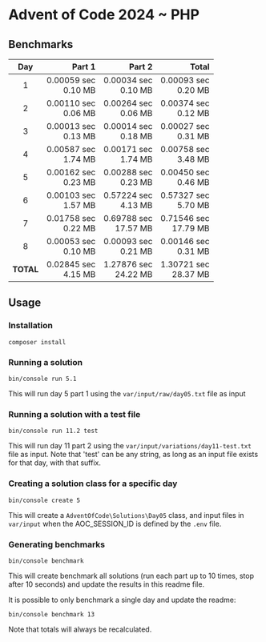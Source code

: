 # Advent of Code 2024 ~ PHP

## Benchmarks

| Day       | Part 1                 | Part 2                  | Total                   |
| :-------: | ---------------------: | ----------------------: | ----------------------: |
| 1         | 0.00059 sec<br>0.10 MB | 0.00034 sec<br>0.10 MB  | 0.00093 sec<br>0.20 MB  |
| 2         | 0.00110 sec<br>0.06 MB | 0.00264 sec<br>0.06 MB  | 0.00374 sec<br>0.12 MB  |
| 3         | 0.00013 sec<br>0.13 MB | 0.00014 sec<br>0.18 MB  | 0.00027 sec<br>0.31 MB  |
| 4         | 0.00587 sec<br>1.74 MB | 0.00171 sec<br>1.74 MB  | 0.00758 sec<br>3.48 MB  |
| 5         | 0.00162 sec<br>0.23 MB | 0.00288 sec<br>0.23 MB  | 0.00450 sec<br>0.46 MB  |
| 6         | 0.00103 sec<br>1.57 MB | 0.57224 sec<br>4.13 MB  | 0.57327 sec<br>5.70 MB  |
| 7         | 0.01758 sec<br>0.22 MB | 0.69788 sec<br>17.57 MB | 0.71546 sec<br>17.79 MB |
| 8         | 0.00053 sec<br>0.10 MB | 0.00093 sec<br>0.21 MB  | 0.00146 sec<br>0.31 MB  |
| **TOTAL** | 0.02845 sec<br>4.15 MB | 1.27876 sec<br>24.22 MB | 1.30721 sec<br>28.37 MB |

## Usage

### Installation
```
composer install
```

### Running a solution
```
bin/console run 5.1
```
This will run day 5 part 1 using the `var/input/raw/day05.txt` file as input

### Running a solution with a test file
```
bin/console run 11.2 test
```
This will run day 11 part 2 using the `var/input/variations/day11-test.txt` file as input.
Note that 'test' can be any string, as long as an input file exists for that day, with that suffix.

### Creating a solution class for a specific day
```
bin/console create 5
```
This will create a `AdventOfCode\Solutions\Day05` class, and input files in `var/input` when the AOC_SESSION_ID is 
defined by the `.env` file.

### Generating benchmarks
```
bin/console benchmark
```
This will create benchmark all solutions (run each part up to 10 times, stop after 10 seconds) and update the results in
this readme file.

It is possible to only benchmark a single day and update the readme:
```
bin/console benchmark 13
```
Note that totals will always be recalculated.
